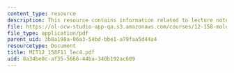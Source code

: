 ```yaml
---
content_type: resource
description: This resource contains information related to lecture notes.
file: https://ol-ocw-studio-app-qa.s3.amazonaws.com/courses/12-158-molecular-biogeochemistry-fall-2011/8a34be0caf35566644ba340b192ac689_MIT12_158F11_lec4.pdf
file_type: application/pdf
parent_uid: 3b8a198a-06a3-54bd-bbe1-a79faa5d44a4
resourcetype: Document
title: MIT12_158F11_lec4.pdf
uid: 8a34be0c-af35-5666-44ba-340b192ac689
---
```

